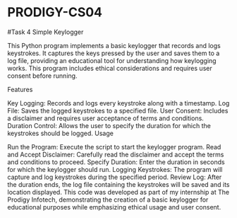 # PRODIGY-CS04
#Task 4 Simple Keylogger

This Python program implements a basic keylogger that records and logs keystrokes. It captures the keys pressed by the user and saves them to a log file, providing an educational tool for understanding how keylogging works. This program includes ethical considerations and requires user consent before running.

Features

Key Logging: Records and logs every keystroke along with a timestamp.
Log File: Saves the logged keystrokes to a specified file.
User Consent: Includes a disclaimer and requires user acceptance of terms and conditions.
Duration Control: Allows the user to specify the duration for which the keystrokes should be logged.
Usage

Run the Program: Execute the script to start the keylogger program.
Read and Accept Disclaimer: Carefully read the disclaimer and accept the terms and conditions to proceed.
Specify Duration: Enter the duration in seconds for which the keylogger should run.
Logging Keystrokes: The program will capture and log keystrokes during the specified period.
Review Log: After the duration ends, the log file containing the keystrokes will be saved and its location displayed.
This code was developed as part of my internship at The Prodigy Infotech, demonstrating the creation of a basic keylogger for educational purposes while emphasizing ethical usage and user consent.
